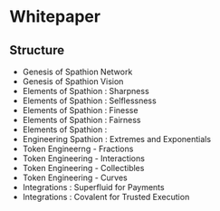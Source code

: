 # Whitepaper

## Structure 
- Genesis of Spathion Network
- Genesis of Spathion Vision
- Elements of Spathion : Sharpness
- Elements of Spathion : Selflessness 
- Elements of Spathion : Finesse 
- Elements of Spathion : Fairness
- Elements of Spathion : 
- Engineering Spathion : Extremes and Exponentials 
- Token Engineerng  - Fractions
- Token Engineering - Interactions
- Token Engineering - Collectibles
- Token Engineering - Curves
- Integrations : Superfluid for Payments
- Integrations : Covalent for Trusted Execution

